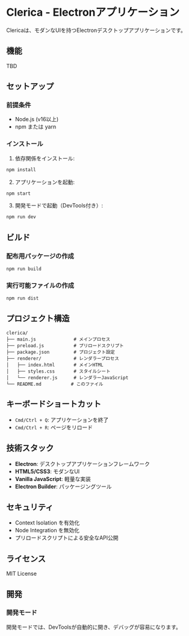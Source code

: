 # Clerica - Electronアプリケーション

Clericaは、モダンなUIを持つElectronデスクトップアプリケーションです。

## 機能
TBD

## セットアップ

### 前提条件

- Node.js (v16以上)
- npm または yarn

### インストール

1. 依存関係をインストール:
```bash
npm install
```

2. アプリケーションを起動:
```bash
npm start
```

3. 開発モードで起動（DevTools付き）:
```bash
npm run dev
```

## ビルド

### 配布用パッケージの作成

```bash
npm run build
```

### 実行可能ファイルの作成

```bash
npm run dist
```

## プロジェクト構造

```
clerica/
├── main.js              # メインプロセス
├── preload.js           # プリロードスクリプト
├── package.json         # プロジェクト設定
├── renderer/            # レンダラープロセス
│   ├── index.html       # メインHTML
│   ├── styles.css       # スタイルシート
│   └── renderer.js      # レンダラーJavaScript
└── README.md           # このファイル
```

## キーボードショートカット

- `Cmd/Ctrl + Q`: アプリケーションを終了
- `Cmd/Ctrl + R`: ページをリロード

## 技術スタック

- **Electron**: デスクトップアプリケーションフレームワーク
- **HTML5/CSS3**: モダンなUI
- **Vanilla JavaScript**: 軽量な実装
- **Electron Builder**: パッケージングツール

## セキュリティ

- Context Isolation を有効化
- Node Integration を無効化
- プリロードスクリプトによる安全なAPI公開

## ライセンス

MIT License

## 開発

### 開発モード

開発モードでは、DevToolsが自動的に開き、デバッグが容易になります。
